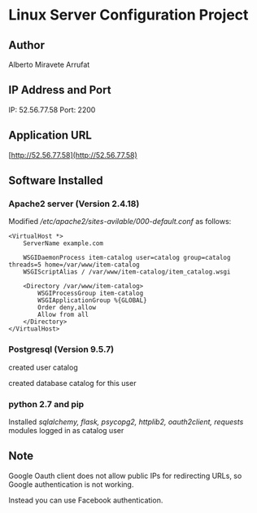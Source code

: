 Linux Server Configuration Project
==================================

Author
------
Alberto Miravete Arrufat

IP Address and Port
-------------------
IP: 52.56.77.58
Port: 2200

Application URL
---------------
[http://52.56.77.58](http://52.56.77.58)

Software Installed
------------------
### Apache2 server (Version 2.4.18)
Modified */etc/apache2/sites-avilable/000-default.conf* as follows:
```
<VirtualHost *>
    ServerName example.com

    WSGIDaemonProcess item-catalog user=catalog group=catalog threads=5 home=/var/www/item-catalog
    WSGIScriptAlias / /var/www/item-catalog/item_catalog.wsgi

    <Directory /var/www/item-catalog>
        WSGIProcessGroup item-catalog
        WSGIApplicationGroup %{GLOBAL}
        Order deny,allow
        Allow from all
    </Directory>
</VirtualHost>
```

### Postgresql (Version 9.5.7)

created user catalog

created database catalog for this user

### python 2.7 and pip
Installed *sqlalchemy, flask, psycopg2, httplib2, oauth2client, requests* modules logged in as catalog user


Note
---------------------
Google Oauth client does not allow public IPs for redirecting URLs, so Google authentication is not working. 

Instead you can use Facebook authentication.

